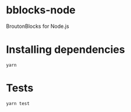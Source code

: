 # bblocks-node
BroutonBlocks for Node.js

# Installing dependencies

```
yarn
```

# Tests
```
yarn test
```
